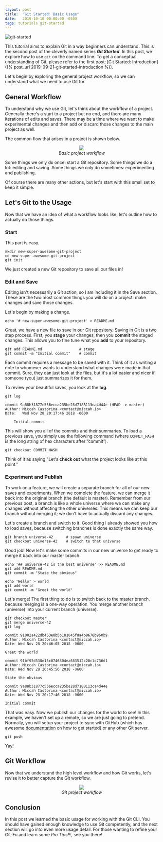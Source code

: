 ```yaml
---
layout: post
title:  "Git Started: Basic Usage"
date:   2019-10-10 00:00:00 -0500
tags: tutorials git-started
---
```

![git-started](/assets/git-started/banner.png)

This tutorial aims to explain Git in a way beginners can understand.
This is the second post of the cleverly named series ***Git Started***.
In this post, we explore how to use `git` on the command line. To get
a conceptual understanding of Git, please refer to the first post:
[Git Started: Introduction]({% post_url 2019-09-21-git-started-introduction %}).

Let's begin by exploring the general project workflow, so we can
understand what we need to use Git for.

## General Workflow
To understand why we use Git, let's think about the workflow of a
project. Generally there's a start to a project but no end, and
there are many iterations of edits and saves. There may be a time
where we want to make experimental changes and then add or discard
those changes to the main project as well.

The common flow that arises in a project is shown below.

<figure><div style="text-align:center">
<img src="/assets/git-started/basic-project-workflow.png" />
<figcaption><i>Basic project workflow</i></figcaption>
</div></figure>

Some things we only do once: start a Git repository.  Some things
we do a lot: editing and saving.  Some things we only do sometimes:
experimenting and publishing.

Of course there are many other actions, but let's start with this
small set to keep it simple.

## Let's Git to the Usage
Now that we have an idea of what a workflow looks like, let's outline
how to actually do those things.

### Start
This part is easy.

```
mkdir new-super-awesome-git-project
cd new-super-awesome-git-project
git init
```

We just created a new Git repository to save all our files in!

### Edit and Save
Editing isn't necessarily a Git action, so I am including it in the
Save section. These are the two most common things you will do on
a project: make changes and save those changes.

Let's begin by making a change.

```
echo '# new-super-awesome-git-project' > README.md
```

Great, we have a new file to save in our Git repository. Saving in
Git is a two step process. First, you **stage** your changes, then you
**commit** the staged changes. This allows you to fine tune what you
**add** to your repository.

```
git add README.md                 # stage
git commit -m "Initial commit"    # commit
```

Each commit requires a message to be saved with it. Think of it as
writing a note to whomever wants to understand what changes were
made in that commit. Sure, they can just look at the files, but
it's a lot easier and nicer if someone (you) just summarizes it for
them.

To review your beautiful saves, you look at the **log**.

```
git log

commit 9a88b31877c556ecca235be28d7188113ca4d44e (HEAD -> master)
Author: Miccah Castorina <contact@miccah.io>
Date:   Wed Nov 28 20:17:46 2018 -0600

    Initial commit

```

This will show you all of the commits and their summaries. To load
a previous save, you simply use the following command (where
`COMMIT_HASH` is the long string of hex characters after “commit”).

```
git checkout COMMIT_HASH
```

Think of it as saying "Let's **check out** what the project looks like
at this point."

### Experiment and Publish
To work on a feature, we will create a separate branch for all of
our new saves and experiments. When we complete the feature, we can
merge it back into the original branch (the default is master).
Remember from our previous post, a branch is like a whole universe
where we can make any changes without affecting the other universes.
This means we can keep our branch without merging it; we don't have
to actually discard any changes.

Let's create a branch and switch to it. Good thing I already showed
you how to load saves, because switching branches is done exactly
the same way.

```
git branch universe-42      # spawn universe
git checkout universe-42    # switch to that universe
```

Good job! Now let's make some commits in our new universe to get
ready to merge it back into our master branch.

```
echo '## universe-42 is the best universe' >> README.md
git add README.md
git commit -m "State the obvious"

echo 'Hello' > world
git add world
git commit -m "Greet the world"
```

Let's merge! The first thing to do is to switch back to the master
branch, because merging is a one-way operation. You merge another
branch (universe) into your current branch (universe).

```
git checkout master
git merge universe-42
git log

commit 91002a422db453e0b5b181045f8a4b8676b960b9
Author: Miccah Castorina <contact@miccah.io>
Date: Wed Nov 28 20:46:05 2018 -0600

Greet the world

commit 91bf95d338e15c0746804ea683512c20c1c736d1
Author: Miccah Castorina <contact@miccah.io>
Date: Wed Nov 28 20:45:56 2018 -0600

State the obvious

commit 9a88b31877c556ecca235be28d7188113ca4d44e
Author: Miccah Castorina <contact@miccah.io>
Date: Wed Nov 28 20:17:46 2018 -0600

Initial commit

```

That was easy. Now we publish our changes for the world to see! In
this example, we haven't set up a remote, so we are just going to
pretend. Normally, you will setup your project to sync with GitHub
(which has awesome
[documentation](https://help.github.com/articles/creating-a-new-repository/)
on how to get started) or any other Git server.

```
git push
```

Yay!

## Git Workflow
Now that we understand the high level workflow and how Git works,
let's revise it to better capture the Git workflow.

<figure><div style="text-align:center">
<img src="/assets/git-started/project-workflow.png" />
<figcaption><i>Git project workflow</i></figcaption>
</div></figure>

## Conclusion
In this post we learned the basic usage for working with the Git
CLI. You should have gained enough knowledge to use Git competently,
and the next section will go into even more usage detail. For those
wanting to refine your Git-Fu and learn some *Pro Tips!!!*, see you
there!

